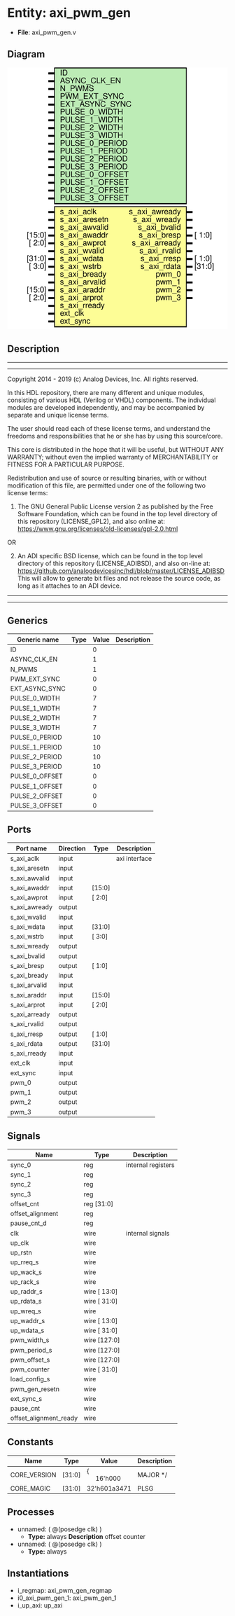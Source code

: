 # Entity: axi_pwm_gen

- **File**: axi_pwm_gen.v
## Diagram

![Diagram](axi_pwm_gen.svg "Diagram")
## Description

 ***************************************************************************
 ***************************************************************************
 Copyright 2014 - 2019 (c) Analog Devices, Inc. All rights reserved.

 In this HDL repository, there are many different and unique modules, consisting
 of various HDL (Verilog or VHDL) components. The individual modules are
 developed independently, and may be accompanied by separate and unique license
 terms.

 The user should read each of these license terms, and understand the
 freedoms and responsibilities that he or she has by using this source/core.

 This core is distributed in the hope that it will be useful, but WITHOUT ANY
 WARRANTY; without even the implied warranty of MERCHANTABILITY or FITNESS FOR
 A PARTICULAR PURPOSE.

 Redistribution and use of source or resulting binaries, with or without modification
 of this file, are permitted under one of the following two license terms:

   1. The GNU General Public License version 2 as published by the
      Free Software Foundation, which can be found in the top level directory
      of this repository (LICENSE_GPL2), and also online at:
      <https://www.gnu.org/licenses/old-licenses/gpl-2.0.html>

 OR

   2. An ADI specific BSD license, which can be found in the top level directory
      of this repository (LICENSE_ADIBSD), and also on-line at:
      https://github.com/analogdevicesinc/hdl/blob/master/LICENSE_ADIBSD
      This will allow to generate bit files and not release the source code,
      as long as it attaches to an ADI device.

 ***************************************************************************
 ***************************************************************************

## Generics

| Generic name   | Type | Value | Description |
| -------------- | ---- | ----- | ----------- |
| ID             |      | 0     |             |
| ASYNC_CLK_EN   |      | 1     |             |
| N_PWMS         |      | 1     |             |
| PWM_EXT_SYNC   |      | 0     |             |
| EXT_ASYNC_SYNC |      | 0     |             |
| PULSE_0_WIDTH  |      | 7     |             |
| PULSE_1_WIDTH  |      | 7     |             |
| PULSE_2_WIDTH  |      | 7     |             |
| PULSE_3_WIDTH  |      | 7     |             |
| PULSE_0_PERIOD |      | 10    |             |
| PULSE_1_PERIOD |      | 10    |             |
| PULSE_2_PERIOD |      | 10    |             |
| PULSE_3_PERIOD |      | 10    |             |
| PULSE_0_OFFSET |      | 0     |             |
| PULSE_1_OFFSET |      | 0     |             |
| PULSE_2_OFFSET |      | 0     |             |
| PULSE_3_OFFSET |      | 0     |             |
## Ports

| Port name     | Direction | Type   | Description    |
| ------------- | --------- | ------ | -------------- |
| s_axi_aclk    | input     |        |  axi interface |
| s_axi_aresetn | input     |        |                |
| s_axi_awvalid | input     |        |                |
| s_axi_awaddr  | input     | [15:0] |                |
| s_axi_awprot  | input     | [ 2:0] |                |
| s_axi_awready | output    |        |                |
| s_axi_wvalid  | input     |        |                |
| s_axi_wdata   | input     | [31:0] |                |
| s_axi_wstrb   | input     | [ 3:0] |                |
| s_axi_wready  | output    |        |                |
| s_axi_bvalid  | output    |        |                |
| s_axi_bresp   | output    | [ 1:0] |                |
| s_axi_bready  | input     |        |                |
| s_axi_arvalid | input     |        |                |
| s_axi_araddr  | input     | [15:0] |                |
| s_axi_arprot  | input     | [ 2:0] |                |
| s_axi_arready | output    |        |                |
| s_axi_rvalid  | output    |        |                |
| s_axi_rresp   | output    | [ 1:0] |                |
| s_axi_rdata   | output    | [31:0] |                |
| s_axi_rready  | input     |        |                |
| ext_clk       | input     |        |                |
| ext_sync      | input     |        |                |
| pwm_0         | output    |        |                |
| pwm_1         | output    |        |                |
| pwm_2         | output    |        |                |
| pwm_3         | output    |        |                |
## Signals

| Name                   | Type         | Description          |
| ---------------------- | ------------ | -------------------- |
| sync_0                 | reg          |  internal registers  |
| sync_1                 | reg          |                      |
| sync_2                 | reg          |                      |
| sync_3                 | reg          |                      |
| offset_cnt             | reg   [31:0] |                      |
| offset_alignment       | reg          |                      |
| pause_cnt_d            | reg          |                      |
| clk                    | wire         |  internal signals    |
| up_clk                 | wire         |                      |
| up_rstn                | wire         |                      |
| up_rreq_s              | wire         |                      |
| up_wack_s              | wire         |                      |
| up_rack_s              | wire         |                      |
| up_raddr_s             | wire [ 13:0] |                      |
| up_rdata_s             | wire [ 31:0] |                      |
| up_wreq_s              | wire         |                      |
| up_waddr_s             | wire [ 13:0] |                      |
| up_wdata_s             | wire [ 31:0] |                      |
| pwm_width_s            | wire [127:0] |                      |
| pwm_period_s           | wire [127:0] |                      |
| pwm_offset_s           | wire [127:0] |                      |
| pwm_counter            | wire [ 31:0] |                      |
| load_config_s          | wire         |                      |
| pwm_gen_resetn         | wire         |                      |
| ext_sync_s             | wire         |                      |
| pause_cnt              | wire         |                      |
| offset_alignment_ready | wire         |                      |
## Constants

| Name         | Type   | Value                                        | Description |
| ------------ | ------ | -------------------------------------------- | ----------- |
| CORE_VERSION | [31:0] | {<br><span style="padding-left:20px">16'h000 | MAJOR */    |
| CORE_MAGIC   | [31:0] | 32'h601a3471                                 | PLSG        |
## Processes
- unnamed: ( @(posedge clk) )
  - **Type:** always
**Description**
 offset counter 
- unnamed: ( @(posedge clk) )
  - **Type:** always
## Instantiations

- i_regmap: axi_pwm_gen_regmap
- i0_axi_pwm_gen_1: axi_pwm_gen_1
- i_up_axi: up_axi
